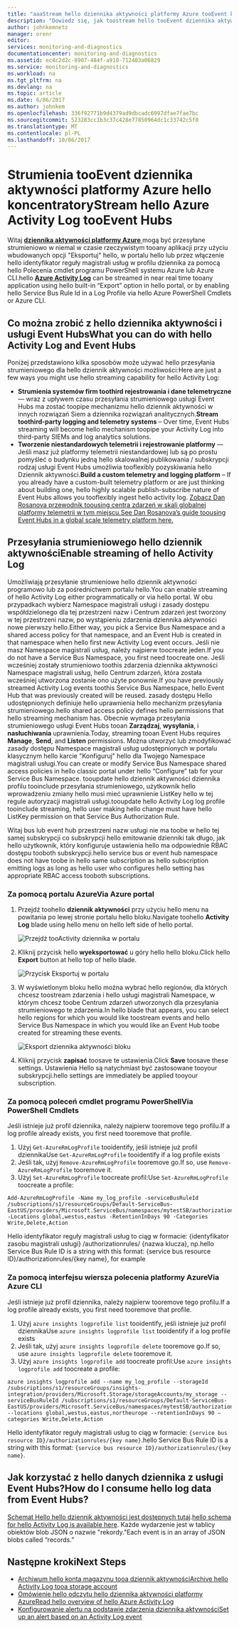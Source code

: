 ```yaml
---
title: "aaaStream hello dziennika aktywności platformy Azure tooEvent koncentratory | Dokumentacja firmy Microsoft"
description: "Dowiedz się, jak toostream hello tooEvent dziennika aktywności platformy Azure koncentratorów."
author: johnkemnetz
manager: orenr
editor: 
services: monitoring-and-diagnostics
documentationcenter: monitoring-and-diagnostics
ms.assetid: ec4c2d2c-8907-484f-a910-712403a06829
ms.service: monitoring-and-diagnostics
ms.workload: na
ms.tgt_pltfrm: na
ms.devlang: na
ms.topic: article
ms.date: 6/06/2017
ms.author: johnkem
ms.openlocfilehash: 336f92771b9d4379ad9dbcadc6997dfae7fae7bc
ms.sourcegitcommit: 523283cc1b3c37c428e77850964dc1c33742c5f0
ms.translationtype: MT
ms.contentlocale: pl-PL
ms.lasthandoff: 10/06/2017
---
```

# <a name="stream-hello-azure-activity-log-tooevent-hubs"></a><span data-ttu-id="8151a-103">Strumienia tooEvent dziennika aktywności platformy Azure hello koncentratory</span><span class="sxs-lookup"><span data-stu-id="8151a-103">Stream hello Azure Activity Log tooEvent Hubs</span></span>
<span data-ttu-id="8151a-104">Witaj [ **dziennika aktywności platformy Azure** ](monitoring-overview-activity-logs.md) mogą być przesyłane strumieniowo w niemal w czasie rzeczywistym tooany aplikacji przy użyciu wbudowanych opcji "Eksportuj" hello, w portalu hello lub przez włączenie hello identyfikator reguły magistrali usług w profilu dziennika za pomocą hello Polecenia cmdlet programu PowerShell systemu Azure lub Azure CLI.</span><span class="sxs-lookup"><span data-stu-id="8151a-104">hello [**Azure Activity Log**](monitoring-overview-activity-logs.md) can be streamed in near real time tooany application using hello built-in “Export” option in hello portal, or by enabling hello Service Bus Rule Id in a Log Profile via hello Azure PowerShell Cmdlets or Azure CLI.</span></span>

## <a name="what-you-can-do-with-hello-activity-log-and-event-hubs"></a><span data-ttu-id="8151a-105">Co można zrobić z hello dziennika aktywności i usługi Event Hubs</span><span class="sxs-lookup"><span data-stu-id="8151a-105">What you can do with hello Activity Log and Event Hubs</span></span>
<span data-ttu-id="8151a-106">Poniżej przedstawiono kilka sposobów może używać hello przesyłania strumieniowego dla hello dziennik aktywności możliwości:</span><span class="sxs-lookup"><span data-stu-id="8151a-106">Here are just a few ways you might use hello streaming capability for hello Activity Log:</span></span>

* <span data-ttu-id="8151a-107">**Strumienia systemów firm toothird rejestrowania i dane telemetryczne** — wraz z upływem czasu przesyłania strumieniowego usługi Event Hubs ma zostać toopipe mechanizmu hello dziennik aktywności w innych rozwiązań Siem a dziennika rozwiązań analitycznych.</span><span class="sxs-lookup"><span data-stu-id="8151a-107">**Stream toothird-party logging and telemetry systems** – Over time, Event Hubs streaming will become hello mechanism toopipe your Activity Log into third-party SIEMs and log analytics solutions.</span></span>
* <span data-ttu-id="8151a-108">**Tworzenie niestandardowych telemetrii i rejestrowanie platformy** — Jeśli masz już platformy telemetrii niestandardowej lub są po prostu pomyśleć o budynku jedną hello skalowalnej publikowania / subskrypcji rodzaj usługi Event Hubs umożliwia tooflexibly pozyskiwania hello Dziennik aktywności.</span><span class="sxs-lookup"><span data-stu-id="8151a-108">**Build a custom telemetry and logging platform** – If you already have a custom-built telemetry platform or are just thinking about building one, hello highly scalable publish-subscribe nature of Event Hubs allows you tooflexibly ingest hello activity log.</span></span> [<span data-ttu-id="8151a-109">Zobacz Dan Rosanova przewodnik toousing centra zdarzeń w skali globalnej platformy telemetrii w tym miejscu.</span><span class="sxs-lookup"><span data-stu-id="8151a-109">See Dan Rosanova’s guide toousing Event Hubs in a global scale telemetry platform here.</span></span>](https://azure.microsoft.com/documentation/videos/build-2015-designing-and-sizing-a-global-scale-telemetry-platform-on-azure-event-Hubs/)

## <a name="enable-streaming-of-hello-activity-log"></a><span data-ttu-id="8151a-110">Przesyłania strumieniowego hello dziennik aktywności</span><span class="sxs-lookup"><span data-stu-id="8151a-110">Enable streaming of hello Activity Log</span></span>
<span data-ttu-id="8151a-111">Umożliwiają przesyłanie strumieniowe hello dziennik aktywności programowo lub za pośrednictwem portalu hello.</span><span class="sxs-lookup"><span data-stu-id="8151a-111">You can enable streaming of hello Activity Log either programmatically or via hello portal.</span></span> <span data-ttu-id="8151a-112">W obu przypadkach wybierz Namespace magistrali usługi i zasady dostępu współdzielonego dla tej przestrzeni nazw i Centrum zdarzeń jest tworzony w tej przestrzeni nazw, po wystąpieniu zdarzenia dziennika aktywności nowe pierwszy hello.</span><span class="sxs-lookup"><span data-stu-id="8151a-112">Either way, you pick a Service Bus Namespace and a shared access policy for that namespace, and an Event Hub is created in that namespace when hello first new Activity Log event occurs.</span></span> <span data-ttu-id="8151a-113">Jeśli nie masz Namespace magistrali usług, należy najpierw toocreate jeden.</span><span class="sxs-lookup"><span data-stu-id="8151a-113">If you do not have a Service Bus Namespace, you first need toocreate one.</span></span> <span data-ttu-id="8151a-114">Jeśli wcześniej zostały strumieniowo toothis zdarzenia dziennika aktywności Namespace magistrali usług, hello Centrum zdarzeń, która została wcześniej utworzona zostanie ono użyte ponownie.</span><span class="sxs-lookup"><span data-stu-id="8151a-114">If you have previously streamed Activity Log events toothis Service Bus Namespace, hello Event Hub that was previously created will be reused.</span></span> <span data-ttu-id="8151a-115">zasady dostępu Hello udostępnionych definiuje hello uprawnienia hello mechanizm przesyłania strumieniowego.</span><span class="sxs-lookup"><span data-stu-id="8151a-115">hello shared access policy defines hello permissions that hello streaming mechanism has.</span></span> <span data-ttu-id="8151a-116">Obecnie wymaga przesyłania strumieniowego usługi Event Hubs tooan **Zarządzaj**, **wysyłania**, i **nasłuchiwania** uprawnienia.</span><span class="sxs-lookup"><span data-stu-id="8151a-116">Today, streaming tooan Event Hubs requires **Manage**, **Send**, and **Listen** permissions.</span></span> <span data-ttu-id="8151a-117">Można utworzyć lub zmodyfikować zasady dostępu Namespace magistrali usług udostępnionych w portalu klasycznym hello karcie "Konfiguruj" hello dla Twojego Namespace magistrali usługi.</span><span class="sxs-lookup"><span data-stu-id="8151a-117">You can create or modify Service Bus Namespace shared access policies in hello classic portal under hello “Configure” tab for your Service Bus Namespace.</span></span> <span data-ttu-id="8151a-118">tooupdate hello dziennik aktywności dziennika profilu tooinclude przesyłania strumieniowego, użytkownik hello wprowadzeniu zmiany hello musi mieć uprawnienie ListKey hello w tej regule autoryzacji magistrali usługi.</span><span class="sxs-lookup"><span data-stu-id="8151a-118">tooupdate hello Activity Log log profile tooinclude streaming, hello user making hello change must have hello ListKey permission on that Service Bus Authorization Rule.</span></span>

<span data-ttu-id="8151a-119">Witaj bus lub event hub przestrzeni nazw usługi nie ma toobe w hello tej samej subskrypcji co subskrypcji hello emitowanie dzienniki tak długo, jak hello użytkownik, który konfiguruje ustawienia hello ma odpowiednie RBAC dostępu tooboth subskrypcji.</span><span class="sxs-lookup"><span data-stu-id="8151a-119">hello service bus or event hub namespace does not have toobe in hello same subscription as hello subscription emitting logs as long as hello user who configures hello setting has appropriate RBAC access tooboth subscriptions.</span></span>

### <a name="via-azure-portal"></a><span data-ttu-id="8151a-120">Za pomocą portalu Azure</span><span class="sxs-lookup"><span data-stu-id="8151a-120">Via Azure portal</span></span>
1. <span data-ttu-id="8151a-121">Przejdź toohello **dziennik aktywności** przy użyciu hello menu na powitania po lewej stronie portalu hello bloku.</span><span class="sxs-lookup"><span data-stu-id="8151a-121">Navigate toohello **Activity Log** blade using hello menu on hello left side of hello portal.</span></span>
   
    ![Przejdź tooActivity dziennika w portalu](./media/monitoring-overview-activity-logs/activity-logs-portal-navigate.png)
2. <span data-ttu-id="8151a-123">Kliknij przycisk hello **wyeksportować** u góry hello hello bloku.</span><span class="sxs-lookup"><span data-stu-id="8151a-123">Click hello **Export** button at hello top of hello blade.</span></span>
   
    ![Przycisk Eksportuj w portalu](./media/monitoring-overview-activity-logs/activity-logs-portal-export.png)
3. <span data-ttu-id="8151a-125">W wyświetlonym bloku hello można wybrać hello regionów, dla których chcesz toostream zdarzenia i hello usługi magistrali Namespace, w którym chcesz toobe Centrum zdarzeń utworzonych dla przesyłania strumieniowego te zdarzenia.</span><span class="sxs-lookup"><span data-stu-id="8151a-125">In hello blade that appears, you can select hello regions for which you would like toostream events and hello Service Bus Namespace in which you would like an Event Hub toobe created for streaming these events.</span></span>
   
    ![Eksport dziennika aktywności bloku](./media/monitoring-overview-activity-logs/activity-logs-portal-export-blade.png)
4. <span data-ttu-id="8151a-127">Kliknij przycisk **zapisać** toosave te ustawienia.</span><span class="sxs-lookup"><span data-stu-id="8151a-127">Click **Save** toosave these settings.</span></span> <span data-ttu-id="8151a-128">Ustawienia Hello są natychmiast być zastosowane tooyour subskrypcji.</span><span class="sxs-lookup"><span data-stu-id="8151a-128">hello settings are immediately be applied tooyour subscription.</span></span>

### <a name="via-powershell-cmdlets"></a><span data-ttu-id="8151a-129">Za pomocą poleceń cmdlet programu PowerShell</span><span class="sxs-lookup"><span data-stu-id="8151a-129">Via PowerShell Cmdlets</span></span>
<span data-ttu-id="8151a-130">Jeśli istnieje już profil dziennika, należy najpierw tooremove tego profilu.</span><span class="sxs-lookup"><span data-stu-id="8151a-130">If a log profile already exists, you first need tooremove that profile.</span></span>

1. <span data-ttu-id="8151a-131">Użyj `Get-AzureRmLogProfile` tooidentify, jeśli istnieje już profil dziennika</span><span class="sxs-lookup"><span data-stu-id="8151a-131">Use `Get-AzureRmLogProfile` tooidentify if a log profile exists</span></span>
2. <span data-ttu-id="8151a-132">Jeśli tak, użyj `Remove-AzureRmLogProfile` tooremove go.</span><span class="sxs-lookup"><span data-stu-id="8151a-132">If so, use `Remove-AzureRmLogProfile` tooremove it.</span></span>
3. <span data-ttu-id="8151a-133">Użyj `Set-AzureRmLogProfile` toocreate profil:</span><span class="sxs-lookup"><span data-stu-id="8151a-133">Use `Set-AzureRmLogProfile` toocreate a profile:</span></span>

```
Add-AzureRmLogProfile -Name my_log_profile -serviceBusRuleId /subscriptions/s1/resourceGroups/Default-ServiceBus-EastUS/providers/Microsoft.ServiceBus/namespaces/mytestSB/authorizationrules/RootManageSharedAccessKey -Locations global,westus,eastus -RetentionInDays 90 -Categories Write,Delete,Action
```

<span data-ttu-id="8151a-134">Hello identyfikator reguły magistrali usług to ciąg w formacie: {identyfikator zasobu magistrali usługi} /authorizationrules/ {nazwa klucza}, np.</span><span class="sxs-lookup"><span data-stu-id="8151a-134">hello Service Bus Rule ID is a string with this format: {service bus resource ID}/authorizationrules/{key name}, for example</span></span> 

### <a name="via-azure-cli"></a><span data-ttu-id="8151a-135">Za pomocą interfejsu wiersza polecenia platformy Azure</span><span class="sxs-lookup"><span data-stu-id="8151a-135">Via Azure CLI</span></span>
<span data-ttu-id="8151a-136">Jeśli istnieje już profil dziennika, należy najpierw tooremove tego profilu.</span><span class="sxs-lookup"><span data-stu-id="8151a-136">If a log profile already exists, you first need tooremove that profile.</span></span>

1. <span data-ttu-id="8151a-137">Użyj `azure insights logprofile list` tooidentify, jeśli istnieje już profil dziennika</span><span class="sxs-lookup"><span data-stu-id="8151a-137">Use `azure insights logprofile list` tooidentify if a log profile exists</span></span>
2. <span data-ttu-id="8151a-138">Jeśli tak, użyj `azure insights logprofile delete` tooremove go.</span><span class="sxs-lookup"><span data-stu-id="8151a-138">If so, use `azure insights logprofile delete` tooremove it.</span></span>
3. <span data-ttu-id="8151a-139">Użyj `azure insights logprofile add` toocreate profil:</span><span class="sxs-lookup"><span data-stu-id="8151a-139">Use `azure insights logprofile add` toocreate a profile:</span></span>

```
azure insights logprofile add --name my_log_profile --storageId /subscriptions/s1/resourceGroups/insights-integration/providers/Microsoft.Storage/storageAccounts/my_storage --serviceBusRuleId /subscriptions/s1/resourceGroups/Default-ServiceBus-EastUS/providers/Microsoft.ServiceBus/namespaces/mytestSB/authorizationrules/RootManageSharedAccessKey --locations global,westus,eastus,northeurope --retentionInDays 90 –categories Write,Delete,Action
```

<span data-ttu-id="8151a-140">Hello identyfikator reguły magistrali usług to ciąg w formacie: `{service bus resource ID}/authorizationrules/{key name}`.</span><span class="sxs-lookup"><span data-stu-id="8151a-140">hello Service Bus Rule ID is a string with this format: `{service bus resource ID}/authorizationrules/{key name}`.</span></span>

## <a name="how-do-i-consume-hello-log-data-from-event-hubs"></a><span data-ttu-id="8151a-141">Jak korzystać z hello danych dziennika z usługi Event Hubs?</span><span class="sxs-lookup"><span data-stu-id="8151a-141">How do I consume hello log data from Event Hubs?</span></span>
<span data-ttu-id="8151a-142">[Schemat Hello hello dziennik aktywności jest dostępnych tutaj](monitoring-overview-activity-logs.md).</span><span class="sxs-lookup"><span data-stu-id="8151a-142">[hello schema for hello Activity Log is available here](monitoring-overview-activity-logs.md).</span></span> <span data-ttu-id="8151a-143">Każde wydarzenie jest w tablicy obiektów blob JSON o nazwie "rekordy."</span><span class="sxs-lookup"><span data-stu-id="8151a-143">Each event is in an array of JSON blobs called “records.”</span></span>

## <a name="next-steps"></a><span data-ttu-id="8151a-144">Następne kroki</span><span class="sxs-lookup"><span data-stu-id="8151a-144">Next Steps</span></span>
* [<span data-ttu-id="8151a-145">Archiwum hello konta magazynu tooa dziennik aktywności</span><span class="sxs-lookup"><span data-stu-id="8151a-145">Archive hello Activity Log tooa storage account</span></span>](monitoring-archive-activity-log.md)
* [<span data-ttu-id="8151a-146">Omówienie hello odczytu hello dziennika aktywności platformy Azure</span><span class="sxs-lookup"><span data-stu-id="8151a-146">Read hello overview of hello Azure Activity Log</span></span>](monitoring-overview-activity-logs.md)
* [<span data-ttu-id="8151a-147">Konfigurowanie alertu na podstawie zdarzenia dziennika aktywności</span><span class="sxs-lookup"><span data-stu-id="8151a-147">Set up an alert based on an Activity Log event</span></span>](insights-auditlog-to-webhook-email.md)

